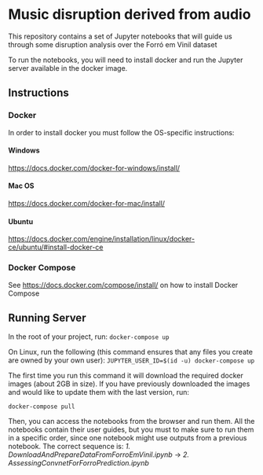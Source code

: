 # Music disruption derived from audio

This repository contains a set of Jupyter notebooks that will guide us through some disruption analysis over the Forró em Vinil dataset 

To run the notebooks, you will need to install docker and run the Jupyter server available in the docker image.

## Instructions

### Docker
In order to install docker you must follow the OS-specific instructions:

#### Windows
https://docs.docker.com/docker-for-windows/install/

#### Mac OS
https://docs.docker.com/docker-for-mac/install/

#### Ubuntu
https://docs.docker.com/engine/installation/linux/docker-ce/ubuntu/#install-docker-ce

### Docker Compose
See https://docs.docker.com/compose/install/ on how to install Docker Compose

## Running Server

In the root of your project, run:
`docker-compose up`

On Linux, run the following (this command ensures that any files you create are owned by your own user):
`JUPYTER_USER_ID=$(id -u) docker-compose up`

The first time you run this command it will download the required docker images (about 2GB in size). If you have previously downloaded the images and would like to update them with the last version, run:

`docker-compose pull`

Then, you can access the notebooks from the browser and run them. All the notebooks contain their user guides, but you must to make sure to run them in a specific order, since one notebook might use outputs from a previous notebook. The correct sequence is: _1. DownloadAndPrepareDataFromForroEmVinil.ipynb_ -> _2. AssessingConvnetForForroPrediction.ipynb_
